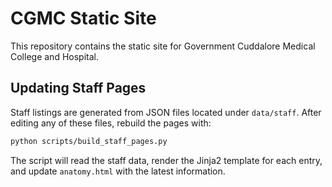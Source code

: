 # CGMC Static Site

This repository contains the static site for Government Cuddalore Medical College and Hospital.

## Updating Staff Pages

Staff listings are generated from JSON files located under `data/staff`. After editing any of these files, rebuild the pages with:

```bash
python scripts/build_staff_pages.py
```

The script will read the staff data, render the Jinja2 template for each entry, and update `anatomy.html` with the latest information.
